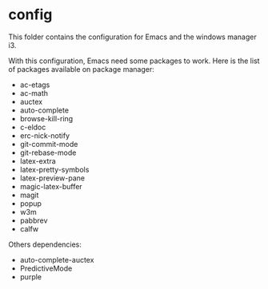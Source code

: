 config
======

This folder contains the configuration for Emacs and the windows manager i3.

With this configuration, Emacs need some packages to work.
Here is the list of packages available on package manager:
- ac-etags
- ac-math
- auctex
- auto-complete
- browse-kill-ring
- c-eldoc
- erc-nick-notify
- git-commit-mode
- git-rebase-mode
- latex-extra
- latex-pretty-symbols
- latex-preview-pane
- magic-latex-buffer
- magit
- popup
- w3m
- pabbrev
- calfw

Others dependencies:
- auto-complete-auctex
- PredictiveMode
- purple